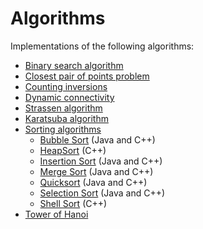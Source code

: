 # Algorithms

Implementations of the following algorithms:

+ [Binary search algorithm](http://en.wikipedia.org/wiki/Binary_search_algorithm)
+ [Closest pair of points problem](http://en.wikipedia.org/wiki/Closest_pair_of_points_problem)
+ [Counting inversions](http://en.wikipedia.org/wiki/Inversion_%28discrete_mathematics%29)
+ [Dynamic connectivity](http://algs4.cs.princeton.edu/15uf/)
+ [Strassen algorithm](http://en.wikipedia.org/wiki/Strassen_algorithm)
+ [Karatsuba algorithm](http://en.wikipedia.org/wiki/Karatsuba_algorithm)
+ [Sorting algorithms](http://en.wikipedia.org/wiki/Sorting_algorithm)
    + [Bubble Sort](http://en.wikipedia.org/wiki/Bubble_sort) (Java and C++)
    + [HeapSort](http://en.wikipedia.org/wiki/Heapsort) (C++)
    + [Insertion Sort](http://en.wikipedia.org/wiki/Insertion_sort) (Java and C++)
    + [Merge Sort](http://en.wikipedia.org/wiki/Merge_sort) (Java and C++)
    + [Quicksort](http://en.wikipedia.org/wiki/Quicksort) (Java and C++)
    + [Selection Sort](http://en.wikipedia.org/wiki/Selection_sort) (Java and C++)
    + [Shell Sort](http://en.wikipedia.org/wiki/Shellsort) (C++)
+ [Tower of Hanoi](http://en.wikipedia.org/wiki/Tower_of_Hanoi)
